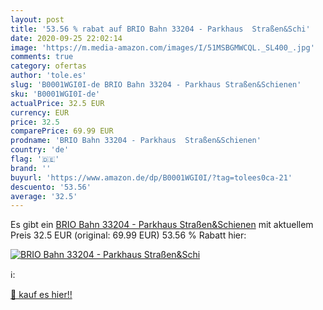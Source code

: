 ```yaml
---
layout: post
title: '53.56 % rabat auf BRIO Bahn 33204 - Parkhaus  Straßen&Schi'
date: 2020-09-25 22:02:14
image: 'https://m.media-amazon.com/images/I/51MSBGMWCQL._SL400_.jpg'
comments: true
category: ofertas
author: 'tole.es'
slug: 'B0001WGI0I-de BRIO Bahn 33204 - Parkhaus Straßen&Schienen'
sku: 'B0001WGI0I-de'
actualPrice: 32.5 EUR
currency: EUR
price: 32.5
comparePrice: 69.99 EUR
prodname: 'BRIO Bahn 33204 - Parkhaus  Straßen&Schienen'
country: 'de'
flag: '🇩🇪'
brand: ''
buyurl: 'https://www.amazon.de/dp/B0001WGI0I/?tag=tolees0ca-21'
descuento: '53.56'
average: '32.5'
---
```


Es gibt ein [BRIO Bahn 33204 - Parkhaus  Straßen&Schienen](https://www.amazon.de/dp/B0001WGI0I/?tag=tolees0ca-21) mit aktuellem Preis 32.5 EUR (original: 69.99 EUR) 53.56 % Rabatt hier:

[![BRIO Bahn 33204 - Parkhaus  Straßen&Schi](https://m.media-amazon.com/images/I/51MSBGMWCQL._SL400_.jpg)](https://www.amazon.de/dp/B0001WGI0I/?tag=tolees0ca-21)

ℹ️:


[🛒 kauf es hier!!](https://www.amazon.de/dp/B0001WGI0I/?tag=tolees0ca-21)
